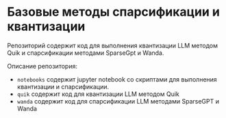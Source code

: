 # Базовые методы спарсификации и квантизации

Репозиторий содержит код для выполнения квантизации LLM методом Quik и спарсификации методами SparseGpt и Wanda.

Описание репозитория:

- `notebooks` содержит jupyter notebook со скриптами для выполнения квантизации и спарсификации.
- `quik` содержит код для квантизации LLM методом Quik
- `wanda` содержит код для спарсификации LLM методами SparseGPT и Wanda
